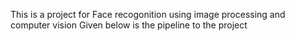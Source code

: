 This is a project for Face recogonition using image processing and computer vision
Given below is the pipeline to the project
